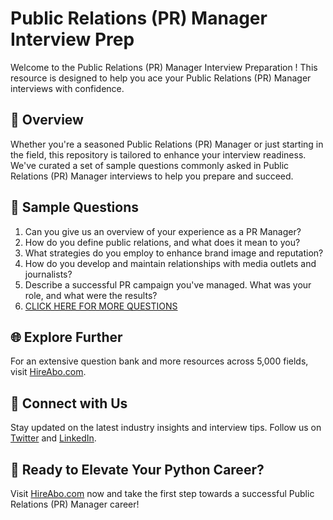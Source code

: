 # Public Relations (PR) Manager Interview Prep

Welcome to the Public Relations (PR) Manager Interview Preparation ! This resource is designed to help you ace your Public Relations (PR) Manager interviews with confidence.

## 🚀 Overview

Whether you're a seasoned Public Relations (PR) Manager or just starting in the field, this repository is tailored to enhance your interview readiness. We've curated a set of sample questions commonly asked in Public Relations (PR) Manager interviews to help you prepare and succeed.

## 📝 Sample Questions

1. Can you give us an overview of your experience as a PR Manager?
2. How do you define public relations, and what does it mean to you?
3. What strategies do you employ to enhance brand image and reputation?
4. How do you develop and maintain relationships with media outlets and journalists?
5. Describe a successful PR campaign you've managed. What was your role, and what were the results?
6. [CLICK HERE FOR MORE QUESTIONS](https://hireabo.com/job/1_0_15/Public%20Relations%20PR%20Manager)

## 🌐 Explore Further

For an extensive question bank and more resources across 5,000 fields, visit [HireAbo.com](https://www.hireabo.com).

## 📱 Connect with Us

Stay updated on the latest industry insights and interview tips. Follow us on [Twitter](https://twitter.com/hireabo) and [LinkedIn](https://www.linkedin.com/in/hire-abo-3609972a8/).

## 🚀 Ready to Elevate Your Python Career?

Visit [HireAbo.com](https://www.hireabo.com) now and take the first step towards a successful Public Relations (PR) Manager career!
